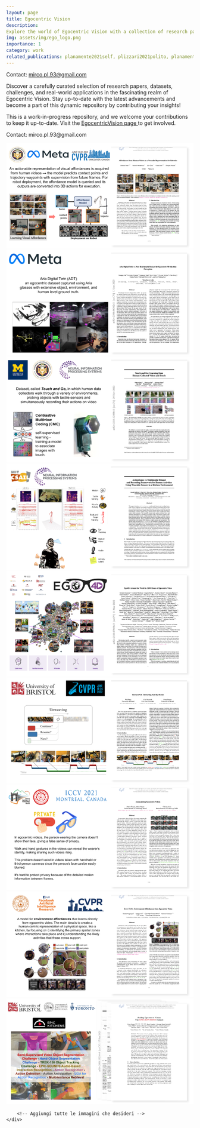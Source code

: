 ```yaml
---
layout: page
title: Egocentric Vision
description: 
Explore the world of Egocentric Vision with a collection of research papers, datasets, challenges, and practical applications.
img: assets/img/ego_logo.png
importance: 1
category: work
related_publications: planamente2021self, plizzari2021polito, planamente2019leveraging, planamente2022domain, plizzari2022e2, plananamente2022test, planamente2022polito, goletto2023bringing, neubert2023lcmv, peirone2022test, planamente2023multi
---
```




Contact: mirco.pl.93@gmail.com

 <div class="intro">
        <p>Discover a carefully curated selection of research papers, datasets, challenges, and real-world applications in the fascinating realm of Egocentric Vision. Stay up-to-date with the latest advancements and become a part of this dynamic repository by contributing your insights!</p>
        <p>This is a work-in-progress repository, and we welcome your contributions to keep it up-to-date. Visit the <a href="https://egocentricvision.github.io/EgocentricVision/" target="_blank">EgocentricVision page </a> to get involved.</p>
        <p class="contact">Contact: mirco.pl.93@gmail.com</p>
    </div>

<section>
    <div class="owl-carousel">
        <div><img src="/assets/img/egocentric_vision_image/egovideo_to_robot.png" alt="Immagine 2023" class="carousel-image"></div>
        <div><img src="/assets/img/egocentric_vision_image/ProjectAria.png" alt="Immagine 2023" class="carousel-image"></div>
        <div><img src="/assets/img/egocentric_vision_image/TouchAndGo.png" alt="Immagine nips22" class="carousel-image"></div>
        <div><img src="/assets/img/egocentric_vision_image/ActionSense.png" alt="Immagine nips22" class="carousel-image"></div>
        <div><img src="/assets/img/egocentric_vision_image/ego4d.png" alt="Immagine cvpr22" class="carousel-image"></div>
        <div><img src="/assets/img/egocentric_vision_image/UnweaveNet.png" alt="Immagine cvpr22" class="carousel-image"></div>
        <div><img src="/assets/img/egocentric_vision_image/EgoPrivacy.png" alt="Immagine iccv21" class="carousel-image"></div>
        <div><img src="/assets/img/egocentric_vision_image/Egotopo.png" alt="Immagine cvpr20" class="carousel-image"></div>
        <div><img src="/assets/img/egocentric_vision_image/EK.png" alt="Immagine eccv18" class="carousel-image"></div>
        <!--EGOTOPO -->
        <!--Ego4d -->
        <!--EK challenge -->

        <!-- Aggiungi tutte le immagini che desideri -->
    </div>
</section>

